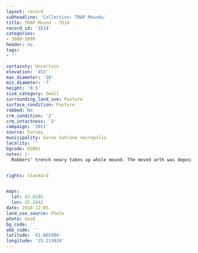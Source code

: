 ```yaml
---
layout: record
subheadline: 'Collection: TRAP Mounds'
title: TRAP Mound - 3514
record_id: '3514'
categories:
- 3000-3999
header: no
tags:
- ''

certainty: Uncertain
elevation: '453'
max_diameter: '10'
min_diameter: '7'
height: '0.5'
size_category: Small
surrounding_land_use: Pasture
surface_condition: Pasture
robbed: No
crm_condition: '2'
crm_intactness: '2'
campaign: '2011'
source: Survey
municipality: Gorno Sahrane necropolis
locality: ''
bgcode: DS001
notes: |-
  Robbers' trench neary takes up whole mound. The moved arth was deposited to the east.


rights: standard


maps:
  lat: 42.6285
  lon: 25.2442
date: 2018-12-05
land_use_source: Photo
photo: Good
bg_code: ''
akb_code: ''
latitude: '42.665904'
longitude: '25.213024'
---
```

